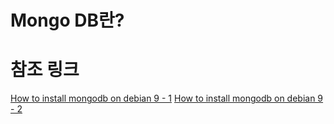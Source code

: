 # Mongo DB란?

# 참조 링크
[How to install mongodb on debian 9 - 1](https://www.digitalocean.com/community/tutorials/how-to-install-mongodb-on-debian-9)
[How to install mongodb on debian 9 - 2](https://linuxize.com/post/how-to-install-mongodb-on-debian-9/)